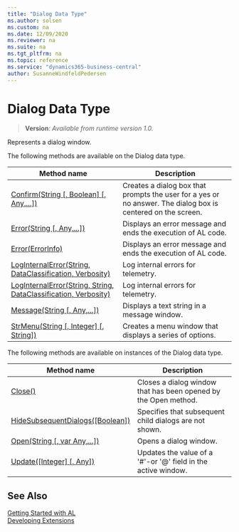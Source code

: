 ```yaml
---
title: "Dialog Data Type"
ms.author: solsen
ms.custom: na
ms.date: 12/09/2020
ms.reviewer: na
ms.suite: na
ms.tgt_pltfrm: na
ms.topic: reference
ms.service: "dynamics365-business-central"
author: SusanneWindfeldPedersen
---
```

[//]: # (START>DO_NOT_EDIT)
[//]: # (IMPORTANT:Do not edit any of the content between here and the END>DO_NOT_EDIT.)
[//]: # (Any modifications should be made in the .xml files in the ModernDev repo.)
# Dialog Data Type
> **Version**: _Available from runtime version 1.0._

Represents a dialog window.


The following methods are available on the Dialog data type.


|Method name|Description|
|-----------|-----------|
|[Confirm(String [, Boolean] [, Any,...])](dialog-confirm-method.md)|Creates a dialog box that prompts the user for a yes or no answer. The dialog box is centered on the screen.|
|[Error(String [, Any,...])](dialog-error-string-joker-method.md)|Displays an error message and ends the execution of AL code.|
|[Error(ErrorInfo)](dialog-error-errorinfo-method.md)|Displays an error message and ends the execution of AL code.|
|[LogInternalError(String, DataClassification, Verbosity)](dialog-loginternalerror-string-dataclassification-verbosity-method.md)|Log internal errors for telemetry.|
|[LogInternalError(String, String, DataClassification, Verbosity)](dialog-loginternalerror-string-string-dataclassification-verbosity-method.md)|Log internal errors for telemetry.|
|[Message(String [, Any,...])](dialog-message-method.md)|Displays a text string in a message window.|
|[StrMenu(String [, Integer] [, String])](dialog-strmenu-method.md)|Creates a menu window that displays a series of options.|

The following methods are available on instances of the Dialog data type.

|Method name|Description|
|-----------|-----------|
|[Close()](dialog-close-method.md)|Closes a dialog window that has been opened by the Open method.|
|[HideSubsequentDialogs([Boolean])](dialog-hidesubsequentdialogs-method.md)|Specifies that subsequent child dialogs are not shown.|
|[Open(String [, var Any,...])](dialog-open-method.md)|Opens a dialog window.|
|[Update([Integer] [, Any])](dialog-update-method.md)|Updates the value of a '#'-or '@' field in the active window.|

[//]: # (IMPORTANT: END>DO_NOT_EDIT)
## See Also
[Getting Started with AL](../../devenv-get-started.md)  
[Developing Extensions](../../devenv-dev-overview.md)  